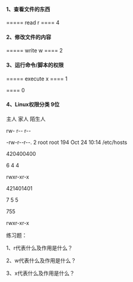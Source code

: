 #### 1、查看文件的东西

===== read      r    ==== 4

#### 2、修改文件的内容

===== write     w    ==== 2

#### 3、运行命令/脚本的权限

===== execute   x    ==== 1

==== 0

#### 4、Linux权限分类 9位

主人  家人  陌生人

rw-   r--    r--

-rw-r--r--. 2 root root 194 Oct 24 10:14 /etc/hosts

420400400

6  4  4

rwxr-xr-x

421401401

7  5  5

755

rwxr-xr-x

练习题：

1、r代表什么及作用是什么？

2、w代表什么及作用是什么？

3、x代表什么及作用是什么？

